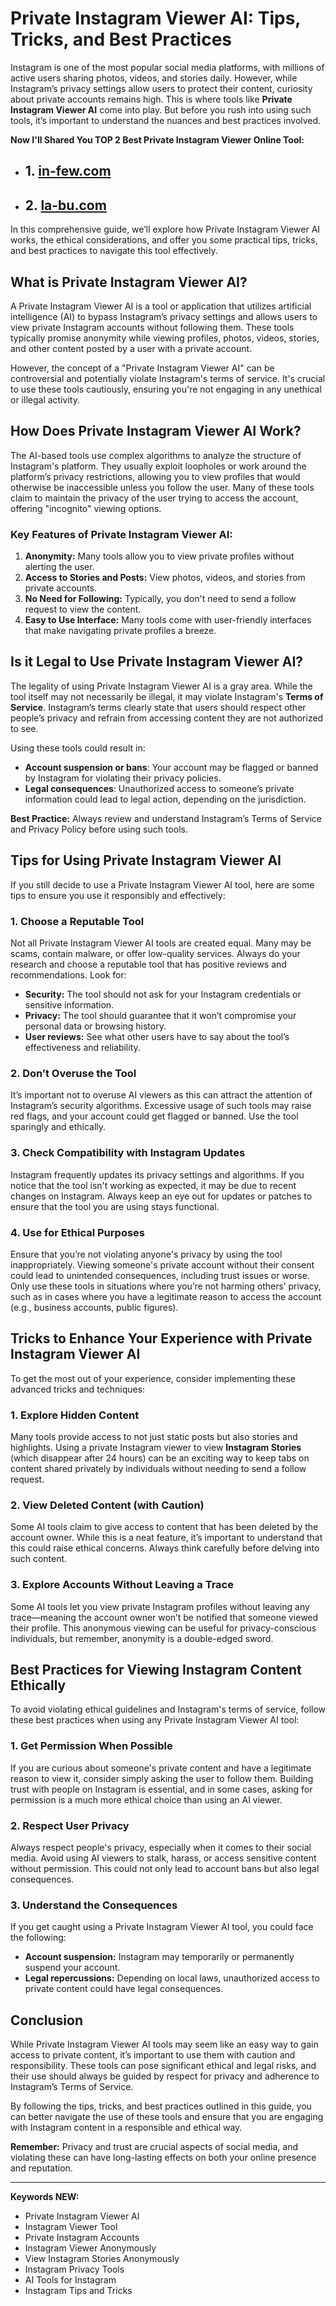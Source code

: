 # **Private Instagram Viewer AI: Tips, Tricks, and Best Practices**

Instagram is one of the most popular social media platforms, with millions of active users sharing photos, videos, and stories daily. However, while Instagram’s privacy settings allow users to protect their content, curiosity about private accounts remains high. This is where tools like **Private Instagram Viewer AI** come into play. But before you rush into using such tools, it’s important to understand the nuances and best practices involved. 

**Now I'll Shared You TOP 2 Best Private Instagram Viewer Online Tool:**
- ## 1. [in-few.com](https://in-few.com/)
- ## 2. [la-bu.com](https://la-bu.com/)

In this comprehensive guide, we’ll explore how Private Instagram Viewer AI works, the ethical considerations, and offer you some practical tips, tricks, and best practices to navigate this tool effectively.

## **What is Private Instagram Viewer AI?**

A Private Instagram Viewer AI is a tool or application that utilizes artificial intelligence (AI) to bypass Instagram’s privacy settings and allows users to view private Instagram accounts without following them. These tools typically promise anonymity while viewing profiles, photos, videos, stories, and other content posted by a user with a private account.

However, the concept of a "Private Instagram Viewer AI" can be controversial and potentially violate Instagram's terms of service. It's crucial to use these tools cautiously, ensuring you're not engaging in any unethical or illegal activity.

## **How Does Private Instagram Viewer AI Work?**

The AI-based tools use complex algorithms to analyze the structure of Instagram's platform. They usually exploit loopholes or work around the platform’s privacy restrictions, allowing you to view profiles that would otherwise be inaccessible unless you follow the user. Many of these tools claim to maintain the privacy of the user trying to access the account, offering "incognito" viewing options.

### Key Features of Private Instagram Viewer AI:
1. **Anonymity:** Many tools allow you to view private profiles without alerting the user.
2. **Access to Stories and Posts:** View photos, videos, and stories from private accounts.
3. **No Need for Following:** Typically, you don't need to send a follow request to view the content.
4. **Easy to Use Interface:** Many tools come with user-friendly interfaces that make navigating private profiles a breeze.

## **Is it Legal to Use Private Instagram Viewer AI?**

The legality of using Private Instagram Viewer AI is a gray area. While the tool itself may not necessarily be illegal, it may violate Instagram's **Terms of Service**. Instagram’s terms clearly state that users should respect other people’s privacy and refrain from accessing content they are not authorized to see.

Using these tools could result in:
- **Account suspension or bans**: Your account may be flagged or banned by Instagram for violating their privacy policies.
- **Legal consequences**: Unauthorized access to someone’s private information could lead to legal action, depending on the jurisdiction.

**Best Practice:** Always review and understand Instagram’s Terms of Service and Privacy Policy before using such tools.

## **Tips for Using Private Instagram Viewer AI**

If you still decide to use a Private Instagram Viewer AI tool, here are some tips to ensure you use it responsibly and effectively:

### 1. **Choose a Reputable Tool**
Not all Private Instagram Viewer AI tools are created equal. Many may be scams, contain malware, or offer low-quality services. Always do your research and choose a reputable tool that has positive reviews and recommendations. Look for:
- **Security:** The tool should not ask for your Instagram credentials or sensitive information.
- **Privacy:** The tool should guarantee that it won’t compromise your personal data or browsing history.
- **User reviews:** See what other users have to say about the tool’s effectiveness and reliability.

### 2. **Don’t Overuse the Tool**
It’s important not to overuse AI viewers as this can attract the attention of Instagram’s security algorithms. Excessive usage of such tools may raise red flags, and your account could get flagged or banned. Use the tool sparingly and ethically.

### 3. **Check Compatibility with Instagram Updates**
Instagram frequently updates its privacy settings and algorithms. If you notice that the tool isn't working as expected, it may be due to recent changes on Instagram. Always keep an eye out for updates or patches to ensure that the tool you are using stays functional.

### 4. **Use for Ethical Purposes**
Ensure that you’re not violating anyone's privacy by using the tool inappropriately. Viewing someone's private account without their consent could lead to unintended consequences, including trust issues or worse. Only use these tools in situations where you’re not harming others’ privacy, such as in cases where you have a legitimate reason to access the account (e.g., business accounts, public figures).

## **Tricks to Enhance Your Experience with Private Instagram Viewer AI**

To get the most out of your experience, consider implementing these advanced tricks and techniques:

### 1. **Explore Hidden Content**
Many tools provide access to not just static posts but also stories and highlights. Using a private Instagram viewer to view **Instagram Stories** (which disappear after 24 hours) can be an exciting way to keep tabs on content shared privately by individuals without needing to send a follow request.

### 2. **View Deleted Content (with Caution)**
Some AI tools claim to give access to content that has been deleted by the account owner. While this is a neat feature, it’s important to understand that this could raise ethical concerns. Always think carefully before delving into such content.

### 3. **Explore Accounts Without Leaving a Trace**
Some AI tools let you view private Instagram profiles without leaving any trace—meaning the account owner won’t be notified that someone viewed their profile. This anonymous viewing can be useful for privacy-conscious individuals, but remember, anonymity is a double-edged sword.

## **Best Practices for Viewing Instagram Content Ethically**

To avoid violating ethical guidelines and Instagram's terms of service, follow these best practices when using any Private Instagram Viewer AI tool:

### 1. **Get Permission When Possible**
If you are curious about someone's private content and have a legitimate reason to view it, consider simply asking the user to follow them. Building trust with people on Instagram is essential, and in some cases, asking for permission is a much more ethical choice than using an AI viewer.

### 2. **Respect User Privacy**
Always respect people's privacy, especially when it comes to their social media. Avoid using AI viewers to stalk, harass, or access sensitive content without permission. This could not only lead to account bans but also legal consequences.

### 3. **Understand the Consequences**
If you get caught using a Private Instagram Viewer AI tool, you could face the following:
- **Account suspension:** Instagram may temporarily or permanently suspend your account.
- **Legal repercussions:** Depending on local laws, unauthorized access to private content could have legal consequences.

## **Conclusion**

While Private Instagram Viewer AI tools may seem like an easy way to gain access to private content, it’s important to use them with caution and responsibility. These tools can pose significant ethical and legal risks, and their use should always be guided by respect for privacy and adherence to Instagram’s Terms of Service.

By following the tips, tricks, and best practices outlined in this guide, you can better navigate the use of these tools and ensure that you are engaging with Instagram content in a responsible and ethical way.

**Remember:** Privacy and trust are crucial aspects of social media, and violating these can have long-lasting effects on both your online presence and reputation.

---

**Keywords NEW:**
- Private Instagram Viewer AI
- Instagram Viewer Tool
- Private Instagram Accounts
- Instagram Viewer Anonymously
- View Instagram Stories Anonymously
- Instagram Privacy Tools
- AI Tools for Instagram
- Instagram Tips and Tricks
